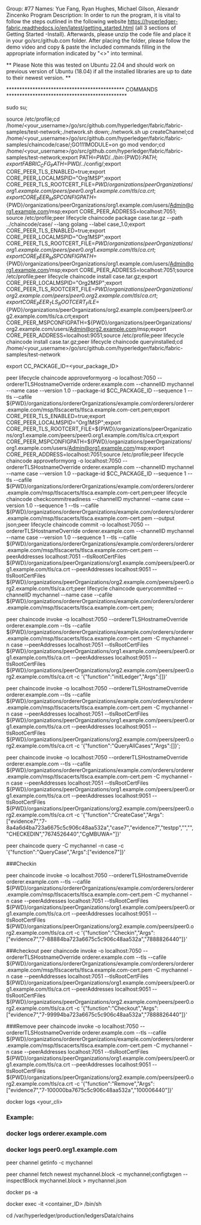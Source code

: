 Group: #77
Names: Yue Fang, Ryan Hughes, Michael Gilson, Alexandr Zincenko
Program Description: In order to run the program, it is vital to follow the steps outlined in the following website https://hyperledger-fabric.readthedocs.io/en/latest/getting_started.html (all 3 sections of Getting Started -Install). Afterwards, please unzip the code file and place it in your go/src/github.com folder. After placing the folder, please follow the demo video and copy & paste the included commands filling in the appropriate information indicated by "<>" into terminal.

** Please Note this was tested on Ubuntu 22.04 and should work on previous version of Ubuntu (18.04) if all the installed libraries are up to date to their newest version. **


********************************************* COMMANDS **********************************************

sudo su;

source /etc/profile;cd /home/<your_username>/go/src/github.com/hyperledger/fabric/fabric-samples/test-network;./network.sh down;./network.sh up createChannel;cd /home/<your_username>/go/src/github.com/hyperledger/fabric/fabric-samples/chaincode/case/;GO111MODULE=on go mod vendor;cd /home/<your_username>/go/src/github.com/hyperledger/fabric/fabric-samples/test-network;export PATH=${PWD}/../bin:${PWD}:$PATH;export FABRIC_CFG_PATH=$PWD/../config/;export CORE_PEER_TLS_ENABLED=true;export CORE_PEER_LOCALMSPID="Org1MSP";export CORE_PEER_TLS_ROOTCERT_FILE=${PWD}/organizations/peerOrganizations/org1.example.com/peers/peer0.org1.example.com/tls/ca.crt;export CORE_PEER_MSPCONFIGPATH=${PWD}/organizations/peerOrganizations/org1.example.com/users/Admin@org1.example.com/msp;export CORE_PEER_ADDRESS=localhost:7051; source /etc/profile;peer lifecycle chaincode package case.tar.gz --path ../chaincode/case/ --lang golang --label case_1.0;export CORE_PEER_TLS_ENABLED=true;export CORE_PEER_LOCALMSPID="Org1MSP";export CORE_PEER_TLS_ROOTCERT_FILE=${PWD}/organizations/peerOrganizations/org1.example.com/peers/peer0.org1.example.com/tls/ca.crt;export CORE_PEER_MSPCONFIGPATH=${PWD}/organizations/peerOrganizations/org1.example.com/users/Admin@org1.example.com/msp;export CORE_PEER_ADDRESS=localhost:7051;source /etc/profile;peer lifecycle chaincode install case.tar.gz;export CORE_PEER_LOCALMSPID="Org2MSP";export CORE_PEER_TLS_ROOTCERT_FILE=${PWD}/organizations/peerOrganizations/org2.example.com/peers/peer0.org2.example.com/tls/ca.crt;export CORE_PEER_TLS_ROOTCERT_FILE=${PWD}/organizations/peerOrganizations/org2.example.com/peers/peer0.org2.example.com/tls/ca.crt;export CORE_PEER_MSPCONFIGPATH=${PWD}/organizations/peerOrganizations/org2.example.com/users/Admin@org2.example.com/msp;export CORE_PEER_ADDRESS=localhost:9051;source /etc/profile;peer lifecycle chaincode install case.tar.gz;peer lifecycle chaincode queryinstalled;cd /home/<your_username>/go/src/github.com/hyperledger/fabric/fabric-samples/test-network

export CC_PACKAGE_ID=<your_package_ID>

peer lifecycle chaincode approveformyorg -o localhost:7050 --ordererTLSHostnameOverride orderer.example.com --channelID mychannel --name case  --version 1.0 --package-id $CC_PACKAGE_ID --sequence 1 --tls --cafile ${PWD}/organizations/ordererOrganizations/example.com/orderers/orderer.example.com/msp/tlscacerts/tlsca.example.com-cert.pem;export CORE_PEER_TLS_ENABLED=true;export CORE_PEER_LOCALMSPID="Org1MSP";export CORE_PEER_TLS_ROOTCERT_FILE=${PWD}/organizations/peerOrganizations/org1.example.com/peers/peer0.org1.example.com/tls/ca.crt;export CORE_PEER_MSPCONFIGPATH=${PWD}/organizations/peerOrganizations/org1.example.com/users/Admin@org1.example.com/msp;export CORE_PEER_ADDRESS=localhost:7051;source /etc/profile;peer lifecycle chaincode approveformyorg -o localhost:7050 --ordererTLSHostnameOverride orderer.example.com --channelID mychannel --name case --version 1.0 --package-id $CC_PACKAGE_ID --sequence 1 --tls --cafile ${PWD}/organizations/ordererOrganizations/example.com/orderers/orderer.example.com/msp/tlscacerts/tlsca.example.com-cert.pem;peer lifecycle chaincode checkcommitreadiness --channelID mychannel --name case --version 1.0 --sequence 1 --tls --cafile ${PWD}/organizations/ordererOrganizations/example.com/orderers/orderer.example.com/msp/tlscacerts/tlsca.example.com-cert.pem --output json;peer lifecycle chaincode commit -o localhost:7050 --ordererTLSHostnameOverride orderer.example.com --channelID mychannel --name case --version 1.0 --sequence 1 --tls --cafile ${PWD}/organizations/ordererOrganizations/example.com/orderers/orderer.example.com/msp/tlscacerts/tlsca.example.com-cert.pem --peerAddresses localhost:7051 --tlsRootCertFiles ${PWD}/organizations/peerOrganizations/org1.example.com/peers/peer0.org1.example.com/tls/ca.crt --peerAddresses localhost:9051 --tlsRootCertFiles ${PWD}/organizations/peerOrganizations/org2.example.com/peers/peer0.org2.example.com/tls/ca.crt;peer lifecycle chaincode querycommitted --channelID mychannel --name case --cafile ${PWD}/organizations/ordererOrganizations/example.com/orderers/orderer.example.com/msp/tlscacerts/tlsca.example.com-cert.pem;

peer chaincode invoke -o localhost:7050 --ordererTLSHostnameOverride orderer.example.com --tls --cafile ${PWD}/organizations/ordererOrganizations/example.com/orderers/orderer.example.com/msp/tlscacerts/tlsca.example.com-cert.pem -C mychannel -n case --peerAddresses localhost:7051 --tlsRootCertFiles ${PWD}/organizations/peerOrganizations/org1.example.com/peers/peer0.org1.example.com/tls/ca.crt --peerAddresses localhost:9051 --tlsRootCertFiles ${PWD}/organizations/peerOrganizations/org2.example.com/peers/peer0.org2.example.com/tls/ca.crt -c '{"function":"initLedger","Args":[]}'

peer chaincode invoke -o localhost:7050 --ordererTLSHostnameOverride orderer.example.com --tls --cafile ${PWD}/organizations/ordererOrganizations/example.com/orderers/orderer.example.com/msp/tlscacerts/tlsca.example.com-cert.pem -C mychannel -n case --peerAddresses localhost:7051 --tlsRootCertFiles ${PWD}/organizations/peerOrganizations/org1.example.com/peers/peer0.org1.example.com/tls/ca.crt --peerAddresses localhost:9051 --tlsRootCertFiles ${PWD}/organizations/peerOrganizations/org2.example.com/peers/peer0.org2.example.com/tls/ca.crt -c '{"function":"QueryAllCases","Args":[]}';


peer chaincode invoke -o localhost:7050 --ordererTLSHostnameOverride orderer.example.com --tls --cafile ${PWD}/organizations/ordererOrganizations/example.com/orderers/orderer.example.com/msp/tlscacerts/tlsca.example.com-cert.pem -C mychannel -n case --peerAddresses localhost:7051 --tlsRootCertFiles ${PWD}/organizations/peerOrganizations/org1.example.com/peers/peer0.org1.example.com/tls/ca.crt --peerAddresses localhost:9051 --tlsRootCertFiles ${PWD}/organizations/peerOrganizations/org2.example.com/peers/peer0.org2.example.com/tls/ca.crt -c '{"function":"CreateCase","Args":["evidence7","7-8a4a6d4ba723a6675c5c906c48aa532a","case7","evidence7","testpp","","","CHECKEDIN","7674526440","CgMBUWA="]}'


peer chaincode query -C mychannel -n case -c '{"function":"QueryCase","Args":["evidence7"]}'


###Checkin

peer chaincode invoke -o localhost:7050 --ordererTLSHostnameOverride orderer.example.com --tls --cafile ${PWD}/organizations/ordererOrganizations/example.com/orderers/orderer.example.com/msp/tlscacerts/tlsca.example.com-cert.pem -C mychannel -n case --peerAddresses localhost:7051 --tlsRootCertFiles ${PWD}/organizations/peerOrganizations/org1.example.com/peers/peer0.org1.example.com/tls/ca.crt --peerAddresses localhost:9051 --tlsRootCertFiles ${PWD}/organizations/peerOrganizations/org2.example.com/peers/peer0.org2.example.com/tls/ca.crt -c '{"function":"Checkin","Args":["evidence7","7-88884ba723a6675c5c906c48aa532a","7888826440"]}'

###checkout
peer chaincode invoke -o localhost:7050 --ordererTLSHostnameOverride orderer.example.com --tls --cafile ${PWD}/organizations/ordererOrganizations/example.com/orderers/orderer.example.com/msp/tlscacerts/tlsca.example.com-cert.pem -C mychannel -n case --peerAddresses localhost:7051 --tlsRootCertFiles ${PWD}/organizations/peerOrganizations/org1.example.com/peers/peer0.org1.example.com/tls/ca.crt --peerAddresses localhost:9051 --tlsRootCertFiles ${PWD}/organizations/peerOrganizations/org2.example.com/peers/peer0.org2.example.com/tls/ca.crt -c '{"function":"Checkout","Args":["evidence7","7-99994ba723a6675c5c906c48aa532a","7888826440"]}'

###Remove
peer chaincode invoke -o localhost:7050 --ordererTLSHostnameOverride orderer.example.com --tls --cafile ${PWD}/organizations/ordererOrganizations/example.com/orderers/orderer.example.com/msp/tlscacerts/tlsca.example.com-cert.pem -C mychannel -n case --peerAddresses localhost:7051 --tlsRootCertFiles ${PWD}/organizations/peerOrganizations/org1.example.com/peers/peer0.org1.example.com/tls/ca.crt --peerAddresses localhost:9051 --tlsRootCertFiles ${PWD}/organizations/peerOrganizations/org2.example.com/peers/peer0.org2.example.com/tls/ca.crt -c '{"function":"Remove","Args":["evidence7","7-100000ba7675c5c906c48aa532a","100006440"]}'



docker logs <your_cli>
### Example: 
### docker logs orderer.example.com
### docker logs peer0.org1.example.com


peer channel getinfo -c mychannel

peer channel fetch newest mychannel.block -c mychannel;configtxgen --inspectBlock mychannel.block > mychannel.json

docker ps -a

docker exec -it <container_ID> /bin/sh

cd /var/hyperledger/production/ledgersData/chains
